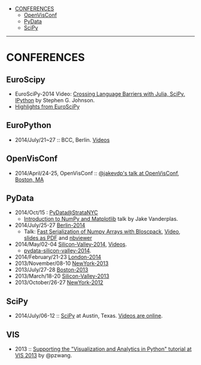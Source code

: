 * [CONFERENCES](#conferences)
   * [OpenVisConf](#openvisconf)
   * [PyData](#pydata)
   * [SciPy](#scipy)

----

# CONFERENCES

## EuroScipy
- EuroSciPy-2014 Video: [Crossing Language Barriers with Julia, SciPy, IPython](https://www.youtube.com/watch?v=jhlVHoeB05A&list=PLYx7XA2nY5GfavGAILg08spnrR7QWLimi) by Stephen G. Johnson.
- [Highlights from EuroSciPy](http://www.agilegeoscience.com/journal/2014/9/2/highlights-from-euroscipy.html)


## EuroPython
* 2014/July/21~27 :: BCC, Berlin. [Videos](https://www.youtube.com/user/europython2014/videos)

## OpenVisConf
* 2014/April/24-25, OpenVisConf :: [@jakevdp's talk at OpenVisConf, Boston, MA](https://github.com/jakevdp/OpenVisConf2014)

## PyData
* 2014/Oct/15 : [PyData@StrataNYC](http://strataconf.com/stratany2014/public/schedule/detail/37035?cmp=pe-strata-confreg-home-stny14_pydata)
   - [Introduction to NumPy and Matplotlib](https://github.com/jakevdp/PyData2014) talk by Jake Vanderplas.
* 2014/July/25-27 [Berlin-2014](http://pydata.org/berlin2014/)
   - Talk: [Fast Serialization of Numpy Arrays with Bloscpack](https://github.com/esc/PyDataBerlin2014-bloscpack-talk), [Video](http://www.youtube.com/watch?v=TZdqeEd7iTM), [slides as PDF](http://slides.zetatech.org/haenel-bloscpack-talk-2014-PyDataBerlin.pdf) and [nbviewer](http://nbviewer.ipython.org/github/esc/PyDataBerlin2014-bloscpack-talk/blob/master/2014-07-results/neuronal.ipynb)
* 2014/May/02-04 [Silicon-Valley-2014](http://pydata.org/sv2014), [Videos](https://www.youtube.com/user/PyDataTV).
   - [pydata-silicon-valley-2014](http://bugra.github.io/work/notes/2014-05-12/pydata-silicon-valley-2014/).
* 2014/February/21-23 [London-2014](http://pydata.org/ldn2014)
* 2013/November/08-10 [NewYork-2013](http://pydata.org/nyc2013)
* 2013/July/27-28 [Boston-2013](http://pydata.org/bos2013)
* 2013/March/18-20 [Silicon-Valley-2013](http://pydata.org/sv2013)
* 2013/October/26-27 [NewYork-2012](http://pydata.org/nyc2012)

## SciPy
* 2014/July/06-12 :: [SciPy](https://conference.scipy.org/scipy2014/) at Austin, Texas. [Videos are online](http://pyvideo.org/category/51/scipy-2014).

## VIS
* 2013 :: [Supporting the "Visualization and Analytics in Python" tutorial at VIS 2013](https://github.com/ContinuumIO/PythonVIS2013) by @pzwang. 
